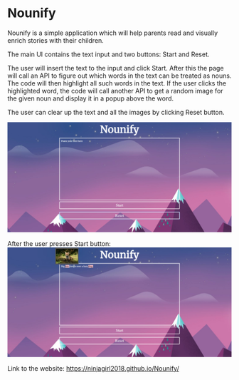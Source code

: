 # Nounify


Nounify is a simple application which will help parents read and visually enrich stories with their children.

The main UI contains the text input and two buttons: Start and Reset. 

The user will insert the text to the input and click Start. After this the page will call an API to figure out which words in the text can be treated as nouns. The code will then highlight all such words in the text. 
If the user clicks the highlighted word, the code will call another API to get a random image for the given noun and display it in a popup above the word. 

The user can clear up the text and all the images by clicking Reset button.

![screenshot](./Assets/img/Screenshot.PNG)


After the user presses Start button:
![screenshot_2](./Assets/img/Screenshot_working.PNG)

Link to the website: 
https://ninjagirl2018.github.io/Nounify/
